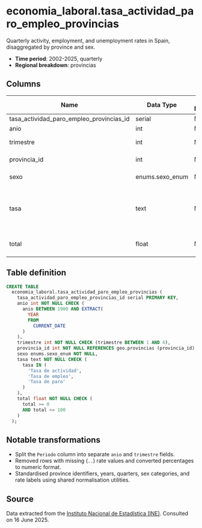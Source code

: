 # economia_laboral.tasa_actividad_paro_empleo_provincias

Quarterly activity, employment, and unemployment rates in Spain, disaggregated by province and sex.

- **Time period**: 2002-2025, quarterly
- **Regional breakdown**: provincias

## Columns

| Name | Data Type | Is Nullable | Description |
| --- | --- | --- | --- |
| tasa_actividad_paro_empleo_provincias_id | serial | NO | primary key |
| anio | int | NO | year |
| trimestre | int | NO | quarter number (1-4) |
| provincia_id | int | NO | references geo.provincias |
| sexo | enums.sexo_enum | NO | sex (`Hombre`, `Mujer`, `Total`) |
| tasa | text | NO | rate category (`Tasa de actividad`, `Tasa de empleo`, `Tasa de paro`) |
| total | float | NO | percentage value of the selected rate |

## Table definition

```sql
CREATE TABLE
  economia_laboral.tasa_actividad_paro_empleo_provincias (
    tasa_actividad_paro_empleo_provincias_id serial PRIMARY KEY,
    anio int NOT NULL CHECK (
      anio BETWEEN 1900 AND EXTRACT(
        YEAR
        FROM
          CURRENT_DATE
      )
    ),
    trimestre int NOT NULL CHECK (trimestre BETWEEN 1 AND 4),
    provincia_id int NOT NULL REFERENCES geo.provincias (provincia_id),
    sexo enums.sexo_enum NOT NULL,
    tasa text NOT NULL CHECK (
      tasa IN (
        'Tasa de actividad',
        'Tasa de empleo',
        'Tasa de paro'
      )
    ),
    total float NOT NULL CHECK (
      total >= 0
      AND total <= 100
    )
  );
```

## Notable transformations

- Split the `Periodo` column into separate `anio` and `trimestre` fields.
- Removed rows with missing (`..`) rate values and converted percentages to numeric format.
- Standardised province identifiers, years, quarters, sex categories, and rate labels using shared normalisation utilities.

## Source

Data extracted from the <a href="https://www.ine.es/jaxiT3/Tabla.htm?t=65349" target="_blank">Instituto Nacional de Estadística (INE)</a>.
Consulted on 16 June 2025.
